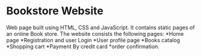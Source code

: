 # Bookstore Website

Web page built using HTML, CSS and JavaScript. It contains static pages of an online Book store. 
The website consists the following pages:
*Home page 
*Registration and user Login
*User profile page
*Books catalog
*Shopping cart
*Payment By credit card
*order confirmation.
